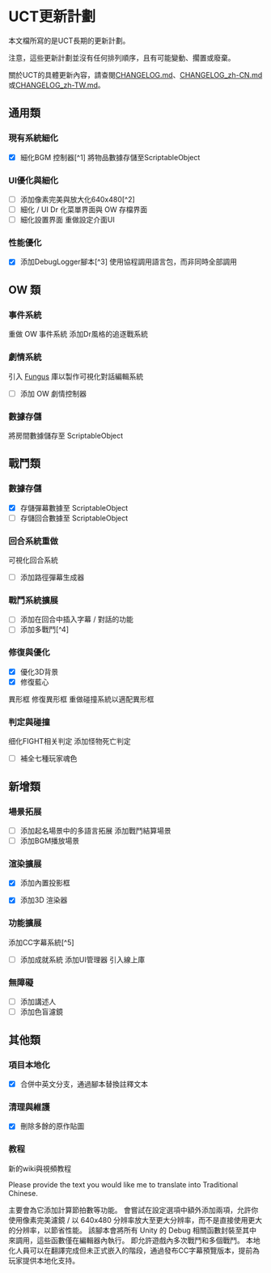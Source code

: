 # UCT更新計劃

本文檔所寫的是UCT長期的更新計劃。

注意，這些更新計劃並沒有任何排列順序，且有可能變動、擱置或廢棄。

關於UCT的具體更新內容，請查閱[CHANGELOG.md](CHANGELOG.md)、[CHANGELOG_zh-CN.md](CHANGELOG_zh-CN.md)或[CHANGELOG_zh-TW.md](CHANGELOG_zh-TW.md)。

## 通用類
### 現有系統細化
- [x] 細化BGM 控制器[^1]
將物品數據存儲至ScriptableObject


### UI優化與細化
- [ ] 添加像素完美與放大化640x480[^2]
- [ ] 細化 / UI Dr 化菜單界面與 OW 存檔界面
- [ ] 細化設置界面
重做設定介面UI

### 性能優化
- [x] 添加DebugLogger腳本[^3]
使用協程調用語言包，而非同時全部調用

## OW 類
### 事件系統
重做 OW 事件系統
添加Dr風格的追逐戰系統

### 劇情系統
引入 [Fungus](https://github.com/snozbot/fungus) 庫以製作可視化對話編輯系統
- [ ] 添加 OW 劇情控制器

### 數據存儲
將房間數據儲存至 ScriptableObject

## 戰鬥類
### 數據存儲
- [x] 存儲彈幕數據至 ScriptableObject
- [ ] 存儲回合數據至 ScriptableObject

### 回合系統重做
可視化回合系統
- [ ] 添加路徑彈幕生成器

### 戰鬥系統擴展
- [ ] 添加在回合中插入字幕 / 對話的功能
- [ ] 添加多戰鬥[^4]

### 修復與優化
- [x] 優化3D背景
- [x] 修復藍心

異形框
修復異形框
重做碰撞系統以適配異形框

### 判定與碰撞
细化FIGHT相关判定
添加怪物死亡判定
- [ ] 補全七種玩家魂色


## 新增類
### 場景拓展
- [ ] 添加起名場景中的多語言拓展
添加戰鬥結算場景
- [ ] 添加BGM播放場景

### 渲染擴展
- [x] 添加內置投影框
- [x] 添加3D 渲染器


### 功能擴展
添加CC字幕系統[^5]
- [ ] 添加成就系統
添加UI管理器
引入線上庫

### 無障礙
- [ ] 添加講述人
- [ ] 添加色盲濾鏡

## 其他類
### 項目本地化
- [x] 合併中英文分支，通過腳本替換註釋文本

### 清理與維護
- [x] 刪除多餘的原作貼圖

### 教程
新的wiki與視頻教程

Please provide the text you would like me to translate into Traditional Chinese.

主要會為它添加計算節拍數等功能。
會嘗試在設定選項中額外添加兩項，允許你使用像素完美濾鏡 / 以 640x480 分辨率放大至更大分辨率，而不是直接使用更大的分辨率，以節省性能。
該腳本會將所有 Unity 的 Debug 相關函數封裝至其中來調用，這些函數僅在編輯器內執行。
即允許遊戲內多次戰鬥和多個戰鬥。
本地化人員可以在翻譯完成但未正式嵌入的階段，通過發布CC字幕預覽版本，提前為玩家提供本地化支持。